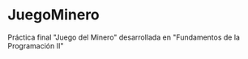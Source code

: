# JuegoMinero
Práctica final "Juego del Minero" desarrollada en "Fundamentos de la Programación II"
